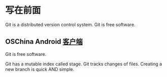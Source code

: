 # 写在前面
Git is a distributed version control system.
Git is free software.

## OSChina Android [客户端](http://www.oschina.net/app/)
Git is free software.

Git has a mutable index called stage.
Git tracks changes of files.
Creating a new branch is quick AND simple.